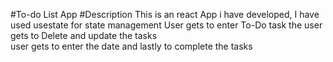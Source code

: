 #To-do List App
#Description
This is an react App i have developed, I have used usestate for state management
User gets to enter To-Do task 
the user gets to Delete and update the tasks  
user gets to enter the date
and lastly to complete the tasks
